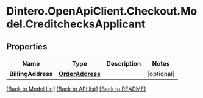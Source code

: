 # Dintero.OpenApiClient.Checkout.Model.CreditchecksApplicant

## Properties

Name | Type | Description | Notes
------------ | ------------- | ------------- | -------------
**BillingAddress** | [**OrderAddress**](OrderAddress.md) |  | [optional] 

[[Back to Model list]](../README.md#documentation-for-models) [[Back to API list]](../README.md#documentation-for-api-endpoints) [[Back to README]](../README.md)

